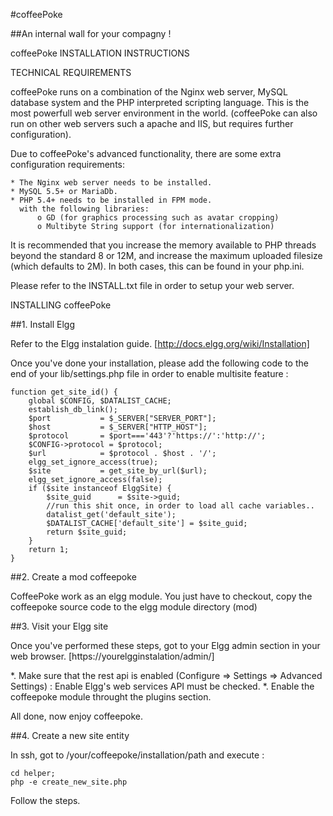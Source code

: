 #coffeePoke

##An internal wall for your compagny !



coffeePoke INSTALLATION INSTRUCTIONS

TECHNICAL REQUIREMENTS

coffeePoke runs on a combination of the Nginx web server, MySQL database 
system and the PHP interpreted scripting language. This is the most 
powerfull web server environment in the world. (coffeePoke can also run on
other web servers such a apache and IIS, but requires further configuration).

Due to coffeePoke's advanced functionality, there are some extra 
configuration requirements:

    * The Nginx web server needs to be installed.
    * MySQL 5.5+ or MariaDb.
    * PHP 5.4+ needs to be installed in FPM mode.
      with the following libraries:
          o GD (for graphics processing such as avatar cropping)
          o Multibyte String support (for internationalization)

It is recommended that you increase the memory available to PHP 
threads beyond the standard 8 or 12M, and increase the maximum 
uploaded filesize (which defaults to 2M). In both cases, this can be
found in your php.ini.

Please refer to the INSTALL.txt file in order to setup your web server.

INSTALLING coffeePoke


##1. Install Elgg

Refer to the Elgg instalation guide.
[http://docs.elgg.org/wiki/Installation]

Once you've done your installation, please add the following code to the end of your lib/settings.php file in order to enable multisite feature : 
```
function get_site_id() {
    global $CONFIG, $DATALIST_CACHE;
    establish_db_link();
    $port           = $_SERVER["SERVER_PORT"];
    $host           = $_SERVER["HTTP_HOST"];
    $protocol       = $port==='443'?'https://':'http://';
    $CONFIG->protocol = $protocol;
    $url            = $protocol . $host . '/';
    elgg_set_ignore_access(true);
    $site           = get_site_by_url($url);
    elgg_set_ignore_access(false);
    if ($site instanceof ElggSite) {
        $site_guid      = $site->guid;
        //run this shit once, in order to load all cache variables..
        datalist_get('default_site');
        $DATALIST_CACHE['default_site'] = $site_guid;
        return $site_guid;
    }
    return 1;
}
```

##2. Create a mod coffeepoke

CoffeePoke work as an elgg module.
You just have to checkout, copy the coffeepoke source code to the elgg module directory (mod)


##3. Visit your Elgg site

Once you've performed these steps, got to your Elgg admin section in your web 
browser. [https://yourelgginstalation/admin/]

  *. Make sure that the rest api is enabled (Configure => Settings => Advanced Settings) :  Enable Elgg's web services API must be checked.
  *. Enable the coffeepoke module throught the plugins section.

All done, now enjoy coffeepoke.

##4. Create a new site entity

In ssh, got to /your/coffeepoke/installation/path and execute : 
```
cd helper;
php -e create_new_site.php
```
Follow the steps.